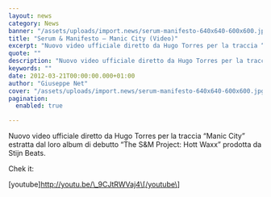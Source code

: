 ```yaml
---
layout: news
category: News
banner: "/assets/uploads/import.news/serum-manifesto-640x640-600x600.jpg"
title: "Serum & Manifesto – Manic City (Video)"
excerpt: "Nuovo video ufficiale diretto da Hugo Torres per la traccia “Manic City” estratta dal loro album di debutto “The S&M Project: Hott Waxx” prodotta da Stijn Beats. Chek it: [youtube]http://youtu.be/_9CJtRWVaj4[/youtube]  "
quote: ""
description: "Nuovo video ufficiale diretto da Hugo Torres per la traccia “Manic City” estratta dal loro album di debutto “The S&M Project: Hott Waxx” prodotta da Stijn Beats. Chek it: [youtube]http://youtu.be/_9CJtRWVaj4[/youtube]  "
keywords: ""
date: 2012-03-21T00:00:00.000+01:00
author: "Giuseppe Net"
cover: "/assets/uploads/import.news/serum-manifesto-640x640-600x600.jpg"
pagination:
  enabled: true

---
```


Nuovo video ufficiale diretto da Hugo Torres per la traccia “Manic City” estratta dal loro album di debutto “The S&M Project: Hott Waxx” prodotta da Stijn Beats.

Chek it:

\[youtube\]http://youtu.be/\_9CJtRWVaj4\[/youtube\]